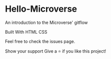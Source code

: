 # Hello-Microverse
An introduction to the Microverse' gitflow

Built With
HTML
CSS

Feel free to check the issues page.

Show your support
Give a ⭐️ if you like this project!
